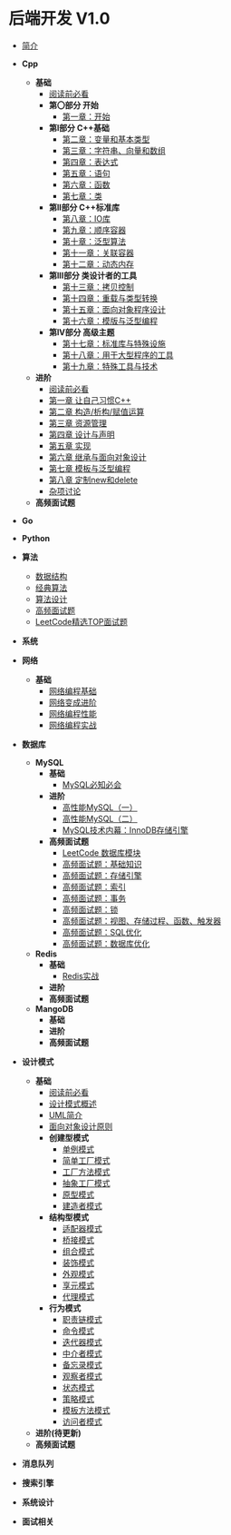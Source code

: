 # 后端开发 V1.0

* [简介](BackEndNotes/README.md)

* **Cpp**
  * **基础**
    * [阅读前必看](BackEndNotes/Cpp/C++Primer.md)
    * **第〇部分 开始**
      * [第一章：开始](BackEndNotes/Cpp/C++Primer/ch01/ch01.md)
    * **第I部分 C++基础**
      * [第二章：变量和基本类型](BackEndNotes/Cpp/C++Primer/ch02/ch02.md)
      * [第三章：字符串、向量和数组](BackEndNotes/Cpp/C++Primer/ch03/ch03.md)
      * [第四章：表达式](BackEndNotes/Cpp/C++Primer/ch04/ch04.md)
      * [第五章：语句](BackEndNotes/Cpp/C++Primer/ch05/ch05.md)
      * [第六章：函数](BackEndNotes/Cpp/C++Primer/ch06/ch06.md)
      * [第七章：类](BackEndNotes/Cpp/C++Primer/ch07/ch07.md)
    * **第II部分 C++标准库**
      * [第八章：IO库](BackEndNotes/Cpp/C++Primer/ch08/ch08.md)
      * [第九章：顺序容器](BackEndNotes/Cpp/C++Primer/ch09/ch09.md)
      * [第十章：泛型算法](BackEndNotes/Cpp/C++Primer/ch10/ch10.md)
      * [第十一章：关联容器](BackEndNotes/Cpp/C++Primer/ch11/ch11.md)
      * [第十二章：动态内存](BackEndNotes/Cpp/C++Primer/ch12/ch12.md)
    * **第III部分 类设计者的工具**
      * [第十三章：拷贝控制](BackEndNotes/Cpp/C++Primer/ch13/ch13.md)
      * [第十四章：重载与类型转换](BackEndNotes/Cpp/C++Primer/ch14/ch14.md)
      * [第十五章：面向对象程序设计](BackEndNotes/Cpp/C++Primer/ch15/ch15.md)
      * [第十六章：模版与泛型编程](BackEndNotes/Cpp/C++Primer/ch16/ch16.md)
    * **第IV部分 高级主题**
      * [第十七章：标准库与特殊设施](BackEndNotes/Cpp/C++Primer/ch17/ch17.md)
      * [第十八章：用于大型程序的工具](BackEndNotes/Cpp/C++Primer/ch18/ch18.md)
      * [第十九章：特殊工具与技术](BackEndNotes/Cpp/C++Primer/ch19/ch19.md)
  * **进阶**
    * [阅读前必看](BackEndNotes/Cpp/EffectiveC++.md)
    * [第一章 让自己习惯C++](BackEndNotes/Cpp/EffectiveC++/ch01/ch01.md)
    * [第二章 构造/析构/赋值运算](BackEndNotes/Cpp/EffectiveC++/ch02/ch02.md)
    * [第三章 资源管理](BackEndNotes/Cpp/EffectiveC++/ch03/ch03.md)
    * [第四章 设计与声明](BackEndNotes/Cpp/EffectiveC++/ch04/ch04.md)
    * [第五章 实现](BackEndNotes/Cpp/EffectiveC++/ch05/ch05.md)
    * [第六章 继承与面向对象设计](BackEndNotes/Cpp/EffectiveC++/ch06/ch06.md)
    * [第七章 模板与泛型编程](BackEndNotes/Cpp/EffectiveC++/ch07/ch07.md)
    * [第八章 定制new和delete](BackEndNotes/Cpp/EffectiveC++/ch08/ch08.md)
    * [杂项讨论](BackEndNotes/Cpp/EffectiveC++/ch09/ch09.md)
  * **高频面试题**
* **Go**
* **Python**
* **算法**
  * [数据结构](BackEndNotes/DSA/DataStructure.md)
  * [经典算法](BackEndNotes/DSA/ClassicalAlgorithm.md)
  * [算法设计](BackEndNotes/DSA/AlgorithmDesign.md)
  * [高频面试题](BackEndNotes/DSA/Interview.md)
  * [LeetCode精选TOP面试题](BackEndNotes/DSA/LeetCodeTop.md)
* **系统**
* **网络**
  * **基础**
    * [网络编程基础](BackEndNotes/Network/网络编程基础.md)
    * [网络变成进阶](BackEndNotes/Network/网络编程性能.md)
    * [网络编程性能](BackEndNotes/Network/网络编程性能.md)
    * [网络编程实战](BackEndNotes/Network/网络编程实战.md)
* **数据库**
  * **MySQL**
    * **基础**
      * [MySQL必知必会](BackEndNotes/DB/MySQL/MySQL必知必会.md)
    * **进阶**
      * [高性能MySQL（一）](BackEndNotes/DB/MySQL/高性能MySQL（一）.md)
      * [高性能MySQL（二）](BackEndNotes/DB/MySQL/高性能MySQL（二）.md)
      * [MySQL技术内幕：InnoDB存储引擎](BackEndNotes/DB/MySQL/MySQL技术内幕：InnoDB存储引擎.md)
    * **高频面试题**
      * [LeetCode 数据库模块](BackEndNotes/DB/MySQL/LeetCode.md)
      * [高频面试题：基础知识](BackEndNotes/DB/MySQL/高频面试题：基础知识.md)
      * [高频面试题：存储引擎](BackEndNotes/DB/MySQL/高频面试题：存储引擎.md)
      * [高频面试题：索引](BackEndNotes/DB/MySQL/高频面试题：索引.md)
      * [高频面试题：事务](BackEndNotes/DB/MySQL/高频面试题：事务.md)
      * [高频面试题：锁](BackEndNotes/DB/MySQL/高频面试题：锁.md)
      * [高频面试题：视图、存储过程、函数、触发器](BackEndNotes/DB/MySQL/高频面试题：视图、存储过程、函数、触发器.md)
      * [高频面试题：SQL优化](BackEndNotes/DB/MySQL/高频面试题：SQL优化.md)
      * [高频面试题：数据库优化](BackEndNotes/DB/MySQL/高频面试题：数据库优化.md)
  * **Redis**
    * **基础**
      * [Redis实战](BackEndNotes/DB/Redis/Redis实战.md)
    * **进阶**
    * **高频面试题**
  * **MangoDB**
    * **基础**
    * **进阶**
    * **高频面试题**
* **设计模式**
  * **基础**
    * [阅读前必看](BackEndNotes/DesignPatterns/README.md)
    * [设计模式概述](BackEndNotes/DesignPatterns/Overview.md)
    * [UML简介](BackEndNotes/DesignPatterns/UML/UML.md)
    * [面向对象设计原则](BackEndNotes/DesignPatterns/OOP/OOP.md)
    * **创建型模式**
      * [单例模式](BackEndNotes/DesignPatterns/Singleton/Singleton.md)
      * [简单工厂模式](BackEndNotes/DesignPatterns/SimpleFactory/SimpleFactory.md)
      * [工厂方法模式](BackEndNotes/DesignPatterns/FactoryMethod/FactoryMethod.md)
      * [抽象工厂模式](BackEndNotes/DesignPatterns/AbstractFactory/AbstractFactory.md)
      * [原型模式](BackEndNotes/DesignPatterns/PrototypePattern/PrototypePattern.md)
      * [建造者模式](BackEndNotes/DesignPatterns/BuilderPattern/BuilderPattern.md)
    * **结构型模式**
      * [适配器模式](BackEndNotes/DesignPatterns/AdapterPattern/AdapterPattern.md)
      * [桥接模式](BackEndNotes/DesignPatterns/BridgePattern/BridgePattern.md)
      * [组合模式](BackEndNotes/DesignPatterns/CompositePattern/CompositePattern.md)
      * [装饰模式](BackEndNotes/DesignPatterns/WrapperPattern/WrapperPattern.md)
      * [外观模式](BackEndNotes/DesignPatterns/FacadePattern/FacadePattern.md)
      * [享元模式](BackEndNotes/DesignPatterns/FlyweightPattern/FlyweightPattern.md)
      * [代理模式](BackEndNotes/DesignPatterns/ProxyPattern/ProxyPattern.md)
    * **行为模式**
      * [职责链模式](BackEndNotes/DesignPatterns/ChainOfResponsibility/ChainOfResponsibility.md)
      * [命令模式](BackEndNotes/DesignPatterns/CommandPattern/CommandPattern.md)
      * [迭代器模式](BackEndNotes/DesignPatterns/IteratorPattern/IteratorPattern.md)
      * [中介者模式](BackEndNotes/DesignPatterns/MediatorPattern/MediatorPattern.md)
      * [备忘录模式](BackEndNotes/DesignPatterns/MementoPattern/MementoPattern.md)
      * [观察者模式](BackEndNotes/DesignPatterns/ObserverPattern/ObserverPattern.md)
      * [状态模式](BackEndNotes/DesignPatterns/StatePattern/StatePattern.md)
      * [策略模式](BackEndNotes/DesignPatterns/Strategy/Strategy.md)
      * [模板方法模式](BackEndNotes/DesignPatterns/TemplateMethod/TemplateMethod.md)
      * [访问者模式](BackEndNotes/DesignPatterns/VisitorPattern/VisitorPattern.md)
  * **进阶(待更新)**
  * **高频面试题**
* **消息队列**
* **搜索引擎**
* **系统设计**
* **面试相关**
